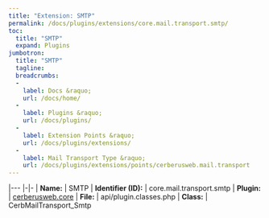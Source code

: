 ```yaml
---
title: "Extension: SMTP"
permalink: /docs/plugins/extensions/core.mail.transport.smtp/
toc:
  title: "SMTP"
  expand: Plugins
jumbotron:
  title: "SMTP"
  tagline: 
  breadcrumbs:
  -
    label: Docs &raquo;
    url: /docs/home/
  -
    label: Plugins &raquo;
    url: /docs/plugins/
  -
    label: Extension Points &raquo;
    url: /docs/plugins/extensions/
  -
    label: Mail Transport Type &raquo;
    url: /docs/plugins/extensions/points/cerberusweb.mail.transport
---
```


|---
|-|-
| **Name:** | SMTP
| **Identifier (ID):** | core.mail.transport.smtp
| **Plugin:** | [cerberusweb.core](/docs/plugins/cerberusweb.core/)
| **File:** | api/plugin.classes.php
| **Class:** | CerbMailTransport_Smtp

